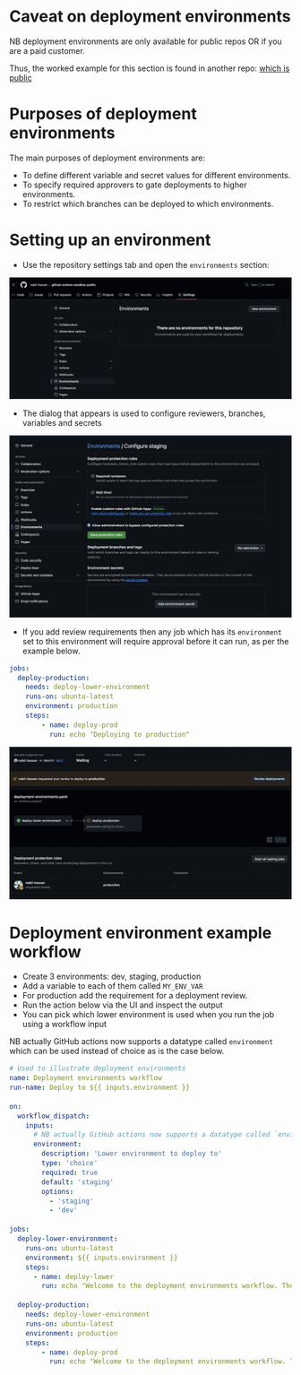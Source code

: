 # Caveat on deployment environments

NB deployment environments are only available for public repos OR if you are a paid customer.

Thus, the worked example for this section is found in another repo: [which is public](https://github.com/nabil-hassan/github-actions-sandbox-public)

# Purposes of deployment environments

The main purposes of deployment environments are:

- To define different variable and secret values for different environments.
- To specify required approvers to gate deployments to higher environments.
- To restrict which branches can be deployed to which environments.

# Setting up an environment

- Use the repository settings tab and open the `environments` section:

<img src="../img/deployment-environments-new.png" width="700">

- The dialog that appears is used to configure reviewers, branches, variables and secrets

<img src="../img/environment-config.png" width="700">

- If you add review requirements then any job which has its `environment` set to this environment will require approval before it can run, as per the example below.

```yaml
jobs:
  deploy-production:
    needs: deploy-lower-environment
    runs-on: ubuntu-latest
    environment: production
    steps:
        - name: deploy-prod
          run: echo "Deploying to production"
```

<img src="../img/environment-protection.png" width="700">

# Deployment environment example workflow

- Create 3 environments: dev, staging, production
- Add a variable to each of them called `MY_ENV_VAR`
- For production add the requirement for a deployment review.
- Run the action below via the UI and inspect the output
- You can pick which lower environment is used when you run the job using a workflow input

NB actually GitHub actions now supports a datatype called `environment` which can be used instead of choice as is the case below.

```yaml
# Used to illustrate deployment environments
name: Deployment environments workflow
run-name: Deploy to ${{ inputs.environment }}

on:
  workflow_dispatch:
    inputs:
      # NB actually GitHub actions now supports a datatype called `environment` which should be used instead of choice
      environment:
        description: 'Lower environment to deploy to'
        type: 'choice'
        required: true
        default: 'staging'
        options:
          - 'staging'
          - 'dev'

jobs:
  deploy-lower-environment:
    runs-on: ubuntu-latest
    environment: ${{ inputs.environment }}
    steps:
      - name: deploy-lower
        run: echo "Welcome to the deployment environments workflow. The environment variable is:" ${{ vars.MY_ENV_VAR || 'DEFAULT' }}

  deploy-production:
    needs: deploy-lower-environment
    runs-on: ubuntu-latest
    environment: production
    steps:
        - name: deploy-prod
          run: echo "Welcome to the deployment environments workflow. The environment variable is:" ${{ vars.MY_ENV_VAR || 'DEFAULT' }}
```

